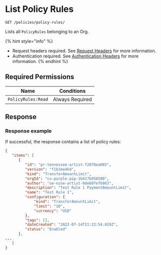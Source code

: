 # List Policy Rules

`GET /policies/policy-rules/`

Lists all `PolicyRules` belonging to an Org.

{% hint style="info" %}
* Request headers required. See [Request Headers](../../../../advanced-topics/authentication/request-headers.md) for more information.
* Authentication required. See [Authentication Headers](../../../../advanced-topics/authentication/request-headers.md#authentication-headers) for more information.
{% endhint %}

## Required Permissions

| Name               | Conditions      |
| ------------------ | --------------- |
| `PolicyRules:Read` | Always Required |

## Response <a href="#response" id="response"></a>

### Response example <a href="#response-example" id="response-example"></a>

If successful, the response contains a list of policy rules:

```json
{
   "items": [
      {
         "id": "pr-tennessee-artist-f2078ea085",
         "version": "f1b1me4kd",
         "kind": "TransferAmountLimit",
         "orgId": "cu-purple-pip-1b417b958500",
         "author": "oe-nine-artist-9de60fef6963",
         "description": "Test Rule 1 PaymentAmountLimit",
         "name": "Test Rule 1",
         "configuration": {
             "kind": "TransferAmountLimit",
             "limit": "10",
             "currency": "USD"
         },
         "tags": [],
         "dateCreated": "2022-07-14T21:22:54.829Z",
         "status": "Enabled"
      }, 
...
   ]
}
```
